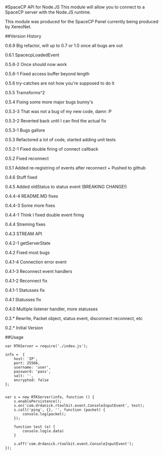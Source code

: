 #SpaceCP API for Node.JS
This module will allow you to connect to a SpaceCP server with the Node.JS runtime.

This module was produced for the SpaceCP Panel currently being produced by XereoNet.

##Version History

0.6.9   Big refactor, will up to 0.7 or 1.0 once all bugs are out

0.6.1   SpacecpLoadedEvent

0.5.6-2 Once should now work

0.5.6-1 Fixed access buffer beyond length

0.5.6   try-catches are not how you're supposed to do it

0.5.5   Tramsforms^2

0.5.4   Fixing some more major bugs bunny's

0.5.3-3 That was not a bug of my new code, damn :P

0.5.3-2 Reverted back until I can find the actual fix

0.5.3-1 Bugs gallore

0.5.3   Refactored a lot of code, started adding unit tests

0.5.2-1 Fixed double firing of connect callback

0.5.2   Fixed reconnect

0.5.1   Added re-registring of events after reconnect + Pushed to github

0.4.6   Stuff fixed

0.4.5   Added oldStatus to status event (BREAKING CHANGE!)

0.4.4-4 README.MD fixes

0.4.4-3 Some more fixes

0.4.4-1 Think I fixed double event firing

0.4.4   Streming fixes

0.4.3   STREAM API

0.4.2-1 getServerState

0.4.2   Fixed most bugs

0.4.1-4 Connection error event

0.4.1-3 Reconnect event handlers

0.4.1-2 Reconnect fix

0.4.1-1 Statusses fix

0.4.1   Statusses fix

0.4.0   Multiple listener handler, more statusses

0.3.*   Rewrite, Packet object, status event, disconnect reconnect, etc

0.2.*   Initial Version


##Usage

    var RTKServer = require('./index.js');

    info =  {
        host: 'IP',
        port: 25566,
        username: 'user',
        password: 'pass',
        salt: '',
        encrypted: false
    };


    var s = new RTKServer(info, function () {
        s.enablePersistence();
        s.on('com.drdanick.rtoolkit.event.ConsoleInputEvent', test);
        s.call('ping', {}, '', function (packet) {
            console.log(packet);
        });

        function test (e) {
            console.log(e.data)
        }

        s.off('com.drdanick.rtoolkit.event.ConsoleInputEvent');
    });